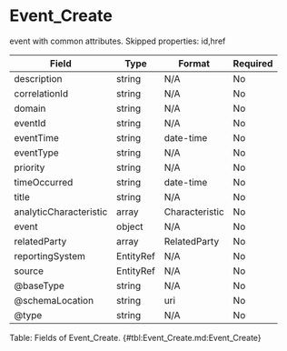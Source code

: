 <!--
    ATTENTION: This file was generated via gradle!
               Do NOT manually edit this file! Any such changes will be overwritten!
-->

# Event_Create

event with common attributes.
Skipped properties: id,href

| Field | Type | Format | Required |
|-------|---|--------|---|
| description | string | N/A | No |
| correlationId | string | N/A | No |
| domain | string | N/A | No |
| eventId | string | N/A | No |
| eventTime | string | date-time | No |
| eventType | string | N/A | No |
| priority | string | N/A | No |
| timeOccurred | string | date-time | No |
| title | string | N/A | No |
| analyticCharacteristic | array | Characteristic | No |
| event | object | N/A | No |
| relatedParty | array | RelatedParty | No |
| reportingSystem | EntityRef | N/A | No |
| source | EntityRef | N/A | No |
| \@baseType | string | N/A | No |
| \@schemaLocation | string | uri | No |
| \@type | string | N/A | No |

Table: Fields of Event_Create. {#tbl:Event_Create.md:Event_Create}
